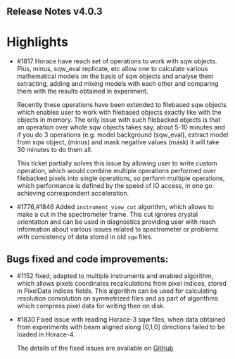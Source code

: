 ## Release Notes v4.0.3

# Highlights

 - #1817 Horace have reach set of operations to work with sqw objects. Plus, minus, sqw_eval replicate, etc allow one 
   to calculate various mathematical models on the basis of sqw objects and analyse them extracting,
   adding and mixing models with each other and comparing them with the results obtained in experiment.
   
   Recently these operations have been extended to filebased sqw objects which enables user to work with filebased
   objects exactly like with the objects in memory. The only issue with such filebacked objects is that an operation
   over whole sqw objects takes say, about 5-10 minutes and if you do 3 operations (e.g. model background (sqw_eval),
   extract model from sqw object, (minus) and mask negative values (mask) it will take 30 minutes to do them all.
   
   This ticket partially solves this issue by allowing user to write custom operation, which would combine
   multiple operations performed over filebacked pixels into single operations, so perform multiple operations,
   which performance is defined by the speed of IO access, in one go achieving correspondent acceleration.

 - #1776,#1846 Added `instrument_view_cut` algorithm, which allows to make a cut in the spectrometer frame. 
   This cut ignores crystal orientation and can be used in diagnostics providing user with reach information
   about various issues related to spectrometer or problems with consistency of data stored in old `sqw` files.

## Bugs fixed and code improvements:

 - #1152 fixed, adapted to multiple instruments and enabled algorithm, which allows
   pixels coordinates recalculations from pixel indices, stored in PixelData indices
   fields. This algorithm can be used for calculating resolution convolution on symmetrized
   files and as part of algorithms which compress pixel data for writing then on disk.

 - #1830 Fixed issue with reading Horace-3 sqw files, when data obtained from experiments
   with beam aligned along [0,1,0] directions failed to be loaded in Horace-4.
 
   The details of the fixed issues are available on
   [GitHub](https://github.com/pace-neutrons/Horace/issues/)
